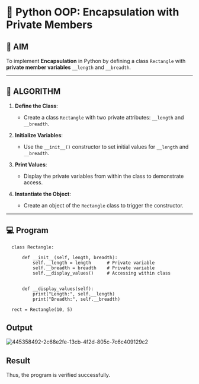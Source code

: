 # 🐍 Python OOP: Encapsulation with Private Members

## 🎯 AIM

To implement **Encapsulation** in Python by defining a class `Rectangle` with **private member variables** `__length` and `__breadth`.

---

## 🧠 ALGORITHM

1. **Define the Class**:
   - Create a class `Rectangle` with two private attributes: `__length` and `__breadth`.

2. **Initialize Variables**:
   - Use the `__init__()` constructor to set initial values for `__length` and `__breadth`.

3. **Print Values**:
   - Display the private variables from within the class to demonstrate access.

4. **Instantiate the Object**:
   - Create an object of the `Rectangle` class to trigger the constructor.

---

## 💻 Program
```
  class Rectangle:
     
      def __init__(self, length, breadth):
          self.__length = length      # Private variable
          self.__breadth = breadth    # Private variable
          self.__display_values()     # Accessing within class
  
      
      def __display_values(self):
          print("Length:", self.__length)
          print("Breadth:", self.__breadth)
  
  rect = Rectangle(10, 5)
```
## Output

![445358492-2c68e2fe-13cb-4f2d-805c-7c6c409129c2](https://github.com/user-attachments/assets/470c0b3d-1ded-49f7-a946-9c23e1482b3e)

## Result
Thus, the program is verified successfully.

